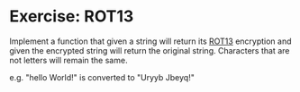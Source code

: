 # Exercise: ROT13

Implement a function that given a string will return its [ROT13](https://en.wikipedia.org/wiki/ROT13) encryption
and given the encrypted string will return the original string. Characters that are not letters
will remain the same.

e.g. "hello World!" is converted to "Uryyb Jbeyq!"


